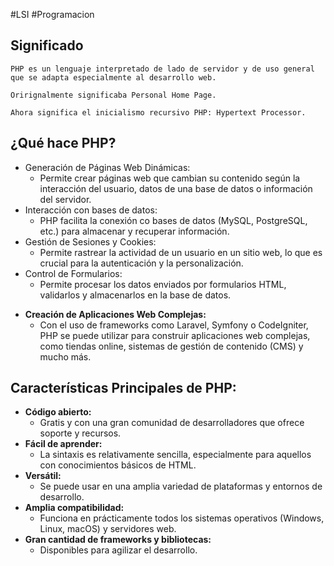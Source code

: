 #LSI #Programacion 


## Significado

	PHP es un lenguaje interpretado de lado de servidor y de uso general que se adapta especialmente al desarrollo web.

	Orirignalmente significaba Personal Home Page.

	Ahora significa el inicialismo recursivo PHP: Hypertext Processor.

## ¿Qué hace PHP?

- Generación de Páginas Web Dinámicas:
	- Permite crear páginas web que cambian su contenido según la interacción del usuario, datos de una base de datos o información del servidor.
- Interacción con bases de datos:
	- PHP facilita la conexión co  bases de datos (MySQL, PostgreSQL, etc.) para almacenar y recuperar información.
- Gestión de Sesiones y Cookies:
	- Permite rastrear la actividad de un usuario en un sitio web, lo que es crucial para la autenticación y la personalización.
- Control de Formularios: 
	- Permite procesar los datos enviados por formularios HTML, validarlos y almacenarlos en la base de datos.
* **Creación de Aplicaciones Web Complejas:**  
	* Con el uso de frameworks como Laravel, Symfony o CodeIgniter, PHP se puede utilizar para construir aplicaciones web complejas, como tiendas online, sistemas de gestión de contenido (CMS) y mucho más.

## **Características Principales de PHP:**

* **Código abierto:** 
	* Gratis y con una gran comunidad de desarrolladores que ofrece soporte y recursos.
* **Fácil de aprender:** 
	* La sintaxis es relativamente sencilla, especialmente para aquellos con conocimientos básicos 
de HTML.
* **Versátil:** 
	* Se puede usar en una amplia variedad de plataformas y entornos de desarrollo.
* **Amplia compatibilidad:**
	* Funciona en prácticamente todos los sistemas operativos (Windows, Linux, macOS) y 
servidores web.
* **Gran cantidad de frameworks y bibliotecas:**
	* Disponibles para agilizar el desarrollo.
